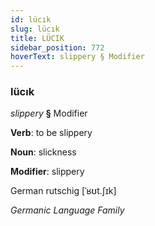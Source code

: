 ```yaml
---
id: lücık
slug: lücık
title: LÜCIK
sidebar_position: 772
hoverText: slippery § Modifier
---
```


### lücık

*slippery* **§** Modifier

**Verb**: to be slippery

**Noun**: slickness

**Modifier**: slippery

German rutschig [ˈʁʊt.ʃɪk]

*Germanic Language Family*